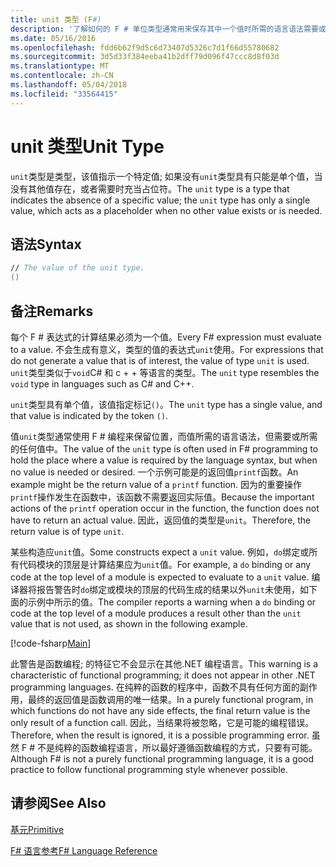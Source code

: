 ```yaml
---
title: unit 类型 (F#)
description: '了解如何的 F # 单位类型通常用来保存其中一个值时所需的语言语法需要或所需的任何值的位置。'
ms.date: 05/16/2016
ms.openlocfilehash: fdd6b62f9d5c6d73407d5326c7d1f66d55780682
ms.sourcegitcommit: 3d5d33f384eeba41b2dff79d096f47ccc8d8f03d
ms.translationtype: MT
ms.contentlocale: zh-CN
ms.lasthandoff: 05/04/2018
ms.locfileid: "33564415"
---
```

# <a name="unit-type"></a><span data-ttu-id="5b01d-103">unit 类型</span><span class="sxs-lookup"><span data-stu-id="5b01d-103">Unit Type</span></span>

<span data-ttu-id="5b01d-104">`unit`类型是类型，该值指示一个特定值; 如果没有`unit`类型具有只能是单个值，当没有其他值存在，或者需要时充当占位符。</span><span class="sxs-lookup"><span data-stu-id="5b01d-104">The `unit` type is a type that indicates the absence of a specific value; the `unit` type has only a single value, which acts as a placeholder when no other value exists or is needed.</span></span>


## <a name="syntax"></a><span data-ttu-id="5b01d-105">语法</span><span class="sxs-lookup"><span data-stu-id="5b01d-105">Syntax</span></span>

```fsharp
// The value of the unit type.
()
```

## <a name="remarks"></a><span data-ttu-id="5b01d-106">备注</span><span class="sxs-lookup"><span data-stu-id="5b01d-106">Remarks</span></span>
<span data-ttu-id="5b01d-107">每个 F # 表达式的计算结果必须为一个值。</span><span class="sxs-lookup"><span data-stu-id="5b01d-107">Every F# expression must evaluate to a value.</span></span> <span data-ttu-id="5b01d-108">不会生成有意义，类型的值的表达式`unit`使用。</span><span class="sxs-lookup"><span data-stu-id="5b01d-108">For expressions that do not generate a value that is of interest, the value of type `unit` is used.</span></span> <span data-ttu-id="5b01d-109">`unit`类型类似于`void`C# 和 c + + 等语言的类型。</span><span class="sxs-lookup"><span data-stu-id="5b01d-109">The `unit` type resembles the `void` type in languages such as C# and C++.</span></span>

<span data-ttu-id="5b01d-110">`unit`类型具有单个值，该值指定标记`()`。</span><span class="sxs-lookup"><span data-stu-id="5b01d-110">The `unit` type has a single value, and that value is indicated by the token `()`.</span></span>

<span data-ttu-id="5b01d-111">值`unit`类型通常使用 F # 编程来保留位置，而值所需的语言语法，但需要或所需的任何值中。</span><span class="sxs-lookup"><span data-stu-id="5b01d-111">The value of the `unit` type is often used in F# programming to hold the place where a value is required by the language syntax, but when no value is needed or desired.</span></span> <span data-ttu-id="5b01d-112">一个示例可能是的返回值`printf`函数。</span><span class="sxs-lookup"><span data-stu-id="5b01d-112">An example might be the return value of a `printf` function.</span></span> <span data-ttu-id="5b01d-113">因为的重要操作`printf`操作发生在函数中，该函数不需要返回实际值。</span><span class="sxs-lookup"><span data-stu-id="5b01d-113">Because the important actions of the `printf` operation occur in the function, the function does not have to return an actual value.</span></span> <span data-ttu-id="5b01d-114">因此，返回值的类型是`unit`。</span><span class="sxs-lookup"><span data-stu-id="5b01d-114">Therefore, the return value is of type `unit`.</span></span>

<span data-ttu-id="5b01d-115">某些构造应`unit`值。</span><span class="sxs-lookup"><span data-stu-id="5b01d-115">Some constructs expect a `unit` value.</span></span> <span data-ttu-id="5b01d-116">例如，`do`绑定或所有代码模块的顶层是计算结果应为`unit`值。</span><span class="sxs-lookup"><span data-stu-id="5b01d-116">For example, a `do` binding or any code at the top level of a module is expected to evaluate to a `unit` value.</span></span> <span data-ttu-id="5b01d-117">编译器将报告警告时`do`绑定或模块的顶层的代码生成的结果以外`unit`未使用，如下面的示例中所示的值。</span><span class="sxs-lookup"><span data-stu-id="5b01d-117">The compiler reports a warning when a `do` binding or code at the top level of a module produces a result other than the `unit` value that is not used, as shown in the following example.</span></span>

[!code-fsharp[Main](../../../samples/snippets/fsharp/lang-ref-1/snippet901.fs)]

<span data-ttu-id="5b01d-118">此警告是函数编程; 的特征它不会显示在其他.NET 编程语言。</span><span class="sxs-lookup"><span data-stu-id="5b01d-118">This warning is a characteristic of functional programming; it does not appear in other .NET programming languages.</span></span> <span data-ttu-id="5b01d-119">在纯粹的函数的程序中，函数不具有任何方面的副作用，最终的返回值是函数调用的唯一结果。</span><span class="sxs-lookup"><span data-stu-id="5b01d-119">In a purely functional program, in which functions do not have any side effects, the final return value is the only result of a function call.</span></span> <span data-ttu-id="5b01d-120">因此，当结果将被忽略，它是可能的编程错误。</span><span class="sxs-lookup"><span data-stu-id="5b01d-120">Therefore, when the result is ignored, it is a possible programming error.</span></span> <span data-ttu-id="5b01d-121">虽然 F # 不是纯粹的函数编程语言，所以最好遵循函数编程的方式，只要有可能。</span><span class="sxs-lookup"><span data-stu-id="5b01d-121">Although F# is not a purely functional programming language, it is a good practice to follow functional programming style whenever possible.</span></span>

## <a name="see-also"></a><span data-ttu-id="5b01d-122">请参阅</span><span class="sxs-lookup"><span data-stu-id="5b01d-122">See Also</span></span>
[<span data-ttu-id="5b01d-123">基元</span><span class="sxs-lookup"><span data-stu-id="5b01d-123">Primitive</span></span>](primitive-types.md)

[<span data-ttu-id="5b01d-124">F# 语言参考</span><span class="sxs-lookup"><span data-stu-id="5b01d-124">F# Language Reference</span></span>](index.md)
